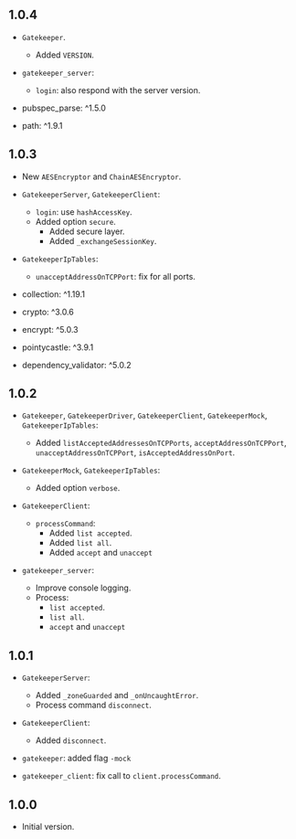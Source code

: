 ## 1.0.4

- `Gatekeeper`.
  - Added `VERSION`.

- `gatekeeper_server`:
  - `login`: also respond with the server version.

- pubspec_parse: ^1.5.0
- path: ^1.9.1

## 1.0.3

- New `AESEncryptor` and `ChainAESEncryptor`.

- `GatekeeperServer`, `GatekeeperClient`:
  - `login`: use `hashAccessKey`.
  - Added option `secure`.
    - Added secure layer.
    - Added `_exchangeSessionKey`.

- `GatekeeperIpTables`:
  - `unacceptAddressOnTCPPort`: fix for all ports.

- collection: ^1.19.1
- crypto: ^3.0.6
- encrypt: ^5.0.3
- pointycastle: ^3.9.1

- dependency_validator: ^5.0.2

## 1.0.2

- `Gatekeeper`, `GatekeeperDriver`, `GatekeeperClient`, `GatekeeperMock`, `GatekeeperIpTables`:
  - Added `listAcceptedAddressesOnTCPPorts`, `acceptAddressOnTCPPort`, `unacceptAddressOnTCPPort`, `isAcceptedAddressOnPort`.

- `GatekeeperMock`, `GatekeeperIpTables`:
  - Added option `verbose`.

- `GatekeeperClient`:
  - `processCommand`:
    - Added `list accepted`.
    - Added `list all`.
    - Added `accept` and `unaccept`

- `gatekeeper_server`:
  - Improve console logging.
  - Process:
    - `list accepted`.
    - `list all`.
    - `accept` and `unaccept`

## 1.0.1

- `GatekeeperServer`:
  - Added `_zoneGuarded` and `_onUncaughtError`.
  - Process command `disconnect`.

- `GatekeeperClient`:
  - Added `disconnect`.

- `gatekeeper`: added flag `-mock`
- `gatekeeper_client`: fix call to `client.processCommand`.

## 1.0.0

- Initial version.
